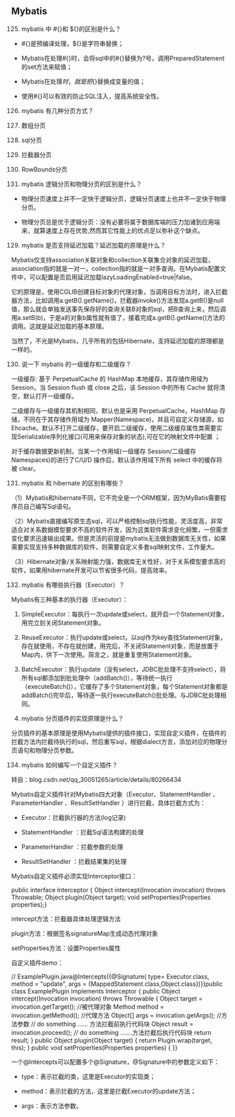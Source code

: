 ## Mybatis

125. mybatis 中 #{}和 ${}的区别是什么？

- #{}是预编译处理，${}是字符串替换；

- Mybatis在处理#{}时，会将sql中的#{}替换为?号，调用PreparedStatement的set方法来赋值；

- Mybatis在处理${}时，就是把${}替换成变量的值；

- 使用#{}可以有效的防止SQL注入，提高系统安全性。



126. mybatis 有几种分页方式？



1. 数组分页

1. sql分页

1. 拦截器分页

1. RowBounds分页



128. mybatis 逻辑分页和物理分页的区别是什么？



- 物理分页速度上并不一定快于逻辑分页，逻辑分页速度上也并不一定快于物理分页。

- 物理分页总是优于逻辑分页：没有必要将属于数据库端的压力加诸到应用端来，就算速度上存在优势,然而其它性能上的优点足以弥补这个缺点。



129. mybatis 是否支持延迟加载？延迟加载的原理是什么？



Mybatis仅支持association关联对象和collection关联集合对象的延迟加载，association指的就是一对一，collection指的就是一对多查询。在Mybatis配置文件中，可以配置是否启用延迟加载lazyLoadingEnabled=true|false。



它的原理是，使用CGLIB创建目标对象的代理对象，当调用目标方法时，进入拦截器方法，比如调用a.getB().getName()，拦截器invoke()方法发现a.getB()是null值，那么就会单独发送事先保存好的查询关联B对象的sql，把B查询上来，然后调用a.setB(b)，于是a的对象b属性就有值了，接着完成a.getB().getName()方法的调用。这就是延迟加载的基本原理。



当然了，不光是Mybatis，几乎所有的包括Hibernate，支持延迟加载的原理都是一样的。



130. 说一下 mybatis 的一级缓存和二级缓存？



一级缓存: 基于 PerpetualCache 的 HashMap 本地缓存，其存储作用域为 Session，当 Session flush 或 close 之后，该 Session 中的所有 Cache 就将清空，默认打开一级缓存。



二级缓存与一级缓存其机制相同，默认也是采用 PerpetualCache，HashMap 存储，不同在于其存储作用域为 Mapper(Namespace)，并且可自定义存储源，如 Ehcache。默认不打开二级缓存，要开启二级缓存，使用二级缓存属性类需要实现Serializable序列化接口(可用来保存对象的状态),可在它的映射文件中配置<cache/> ；



对于缓存数据更新机制，当某一个作用域(一级缓存 Session/二级缓存Namespaces)的进行了C/U/D 操作后，默认该作用域下所有 select 中的缓存将被 clear。



131. mybatis 和 hibernate 的区别有哪些？



（1）Mybatis和hibernate不同，它不完全是一个ORM框架，因为MyBatis需要程序员自己编写Sql语句。



（2）Mybatis直接编写原生态sql，可以严格控制sql执行性能，灵活度高，非常适合对关系数据模型要求不高的软件开发，因为这类软件需求变化频繁，一但需求变化要求迅速输出成果。但是灵活的前提是mybatis无法做到数据库无关性，如果需要实现支持多种数据库的软件，则需要自定义多套sql映射文件，工作量大。 



（3）Hibernate对象/关系映射能力强，数据库无关性好，对于关系模型要求高的软件，如果用hibernate开发可以节省很多代码，提高效率。 



132. mybatis 有哪些执行器（Executor）？



Mybatis有三种基本的执行器（Executor）：



1. SimpleExecutor：每执行一次update或select，就开启一个Statement对象，用完立刻关闭Statement对象。

1. ReuseExecutor：执行update或select，以sql作为key查找Statement对象，存在就使用，不存在就创建，用完后，不关闭Statement对象，而是放置于Map内，供下一次使用。简言之，就是重复使用Statement对象。

1. BatchExecutor：执行update（没有select，JDBC批处理不支持select），将所有sql都添加到批处理中（addBatch()），等待统一执行（executeBatch()），它缓存了多个Statement对象，每个Statement对象都是addBatch()完毕后，等待逐一执行executeBatch()批处理。与JDBC批处理相同。



133. mybatis 分页插件的实现原理是什么？



分页插件的基本原理是使用Mybatis提供的插件接口，实现自定义插件，在插件的拦截方法内拦截待执行的sql，然后重写sql，根据dialect方言，添加对应的物理分页语句和物理分页参数。



134. mybatis 如何编写一个自定义插件？



转自：blog.csdn.net/qq_30051265/article/details/80266434



Mybatis自定义插件针对Mybatis四大对象（Executor、StatementHandler 、ParameterHandler 、ResultSetHandler ）进行拦截，具体拦截方式为： 

- Executor：拦截执行器的方法(log记录) 

- StatementHandler ：拦截Sql语法构建的处理 

- ParameterHandler ：拦截参数的处理 

- ResultSetHandler ：拦截结果集的处理 



Mybatis自定义插件必须实现Interceptor接口：

public interface Interceptor {    Object intercept(Invocation invocation) throws Throwable;    Object plugin(Object target);    void setProperties(Properties properties);}

intercept方法：拦截器具体处理逻辑方法 

plugin方法：根据签名signatureMap生成动态代理对象 

setProperties方法：设置Properties属性

自定义插件demo：

// ExamplePlugin.java@Intercepts({@Signature(  type= Executor.class,  method = "update",  args = {MappedStatement.class,Object.class})})public class ExamplePlugin implements Interceptor {  public Object intercept(Invocation invocation) throws Throwable {  Object target = invocation.getTarget(); //被代理对象  Method method = invocation.getMethod(); //代理方法  Object[] args = invocation.getArgs(); //方法参数  // do something ...... 方法拦截前执行代码块  Object result = invocation.proceed();  // do something .......方法拦截后执行代码块  return result;  }  public Object plugin(Object target) {    return Plugin.wrap(target, this);  }  public void setProperties(Properties properties) {  }}

一个@Intercepts可以配置多个@Signature，@Signature中的参数定义如下： 

- type：表示拦截的类，这里是Executor的实现类；

- method：表示拦截的方法，这里是拦截Executor的update方法；

- args：表示方法参数。

